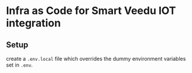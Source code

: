 # Infra as Code for Smart Veedu IOT integration

## Setup

create a `.env.local` file which overrides the dummy environment variables set in `.env`.
